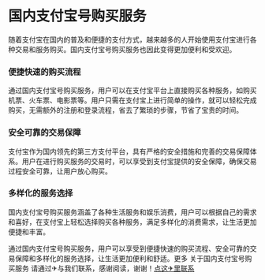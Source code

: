 # 国内支付宝号购买服务

随着支付宝在国内的普及和便捷的支付方式，越来越多的人开始使用支付宝进行各种交易和服务购买。国内支付宝号购买服务也因此变得更加便利和受欢迎。

### 便捷快速的购买流程
通过国内支付宝号购买服务，用户可以在支付宝平台上直接购买各种服务，如购买机票、火车票、电影票等。用户只需在支付宝上进行简单的操作，就可以轻松完成购买，无需额外的注册和登录流程，省去了繁琐的步骤，节省了宝贵的时间。

### 安全可靠的交易保障
支付宝作为国内领先的第三方支付平台，具有严格的安全措施和完善的交易保障体系。用户在进行购买服务的交易时，可以享受到支付宝提供的安全保障，确保交易过程安全可靠，让用户放心购买。

### 多样化的服务选择
国内支付宝号购买服务涵盖了各种生活服务和娱乐消费，用户可以根据自己的需求和喜好，在支付宝上轻松选择购买各种服务，满足多样化的消费需求，让生活更加便捷和丰富。

通过国内支付宝号购买服务，用户可以享受到便捷快速的购买流程、安全可靠的交易保障和多样化的服务选择，让生活更加便利和舒适。更多 关于国内支付宝号购买服务 请通过✈与我们联系，感谢阅读，谢谢！[点这✈里联系](https://www.k02.cc)